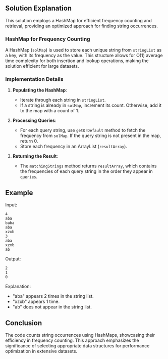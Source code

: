 ## Solution Explanation
This solution employs a HashMap for efficient frequency counting and retrieval, providing an optimized approach for finding string occurrences.

### HashMap for Frequency Counting
A HashMap (`solMap`) is used to store each unique string from `stringList` as a key, with its frequency as the value. This structure allows for O(1) average time complexity for both insertion and lookup operations, making the solution efficient for large datasets.

### Implementation Details
1. **Populating the HashMap**: 
   - Iterate through each string in `stringList`.
   - If a string is already in `solMap`, increment its count. Otherwise, add it to the map with a count of 1.

2. **Processing Queries**:
   - For each query string, use `getOrDefault` method to fetch the frequency from `solMap`. If the query string is not present in the map, return 0.
   - Store each frequency in an ArrayList (`resultArray`).

3. **Returning the Result**:
   - The `matchingStrings` method returns `resultArray`, which contains the frequencies of each query string in the order they appear in `queries`.

## Example

Input:

`4`\
`aba`\
`baba`\
`aba`\
`xzxb`\
`3`\
`aba`\
`xzxb`\
`ab`

Output:

`2`\
`1`\
`0`

Explanation:
- "aba" appears 2 times in the string list.
- "xzxb" appears 1 time.
- "ab" does not appear in the string list.

## Conclusion
The code counts string occurrences using HashMaps, showcasing their efficiency in frequency counting. This approach emphasizes the significance of selecting appropriate data structures for performance optimization in extensive datasets.
